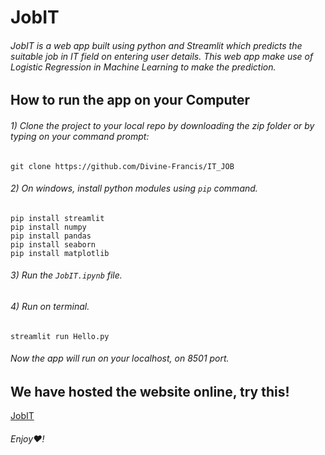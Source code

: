 # JobIT
###### JobIT is a web app built using python and Streamlit which predicts the suitable job in IT field on entering user details. This web app make use of Logistic Regression in Machine Learning to make the prediction. 

## How to run the app on your Computer

###### 1) Clone the project to your local repo by downloading the zip folder or by typing on your command prompt:
```
git clone https://github.com/Divine-Francis/IT_JOB

```
###### 2) On windows, install python modules using `pip` command.

```
pip install streamlit
pip install numpy
pip install pandas
pip install seaborn
pip install matplotlib

```
###### 3) Run the `JobIT.ipynb` file. 
###### 4) Run on terminal.
```
streamlit run Hello.py
```
###### Now the app will run on your localhost, on 8501 port.

## We have hosted the website online, try this!

[JobIT](https://jobit-v1.herokuapp.com)

###### Enjoy❤️!
